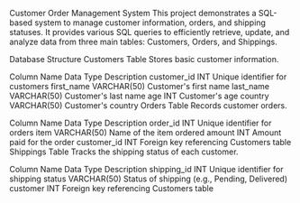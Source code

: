 Customer Order Management System
This project demonstrates a SQL-based system to manage customer information, orders, and shipping statuses. It provides various SQL queries to efficiently retrieve, update, and analyze data from three main tables: Customers, Orders, and Shippings.

Database Structure
Customers Table
Stores basic customer information.

Column Name	Data Type	Description
customer_id	INT	Unique identifier for customers
first_name	VARCHAR(50)	Customer's first name
last_name	VARCHAR(50)	Customer's last name
age	INT	Customer's age
country	VARCHAR(50)	Customer's country
Orders Table
Records customer orders.

Column Name	Data Type	Description
order_id	INT	Unique identifier for orders
item	VARCHAR(50)	Name of the item ordered
amount	INT	Amount paid for the order
customer_id	INT	Foreign key referencing Customers table
Shippings Table
Tracks the shipping status of each customer.

Column Name	Data Type	Description
shipping_id	INT	Unique identifier for shipping
status	VARCHAR(50)	Status of shipping (e.g., Pending, Delivered)
customer	INT	Foreign key referencing Customers table
